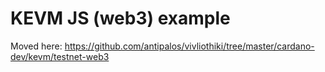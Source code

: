 # KEVM JS (web3) example

Moved here: https://github.com/antipalos/vivliothiki/tree/master/cardano-dev/kevm/testnet-web3
